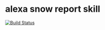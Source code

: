 # alexa snow report skill

[![Build Status](https://travis-ci.org/corux/alexa-snowreport-skill.svg?branch=master)](https://travis-ci.org/corux/alexa-snowreport-skill)
